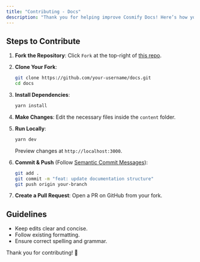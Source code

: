 ```yaml
---
title: "Contributing - Docs"
description: "Thank you for helping improve Cosmify Docs! Here’s how you can contribute:"
---
```


## Steps to Contribute

1. **Fork the Repository**: Click `Fork` at the top-right of [this repo](https://github.com/cosmify-dev/docs).

2. **Clone Your Fork**:
   ```bash
   git clone https://github.com/your-username/docs.git
   cd docs
   ```

3. **Install Dependencies**:
   ```bash
   yarn install
   ```

4. **Make Changes**: Edit the necessary files inside the `content` folder.

5. **Run Locally**:
   ```bash
   yarn dev
   ```
   Preview changes at `http://localhost:3000`.

6. **Commit & Push** (Follow [Semantic Commit Messages](https://www.conventionalcommits.org/en/v1.0.0/)):
   ```bash
   git add .
   git commit -m "feat: update documentation structure"
   git push origin your-branch
   ```
   
7. **Create a Pull Request**: Open a PR on GitHub from your fork.

## Guidelines
- Keep edits clear and concise.
- Follow existing formatting.
- Ensure correct spelling and grammar.

Thank you for contributing! 🚀
